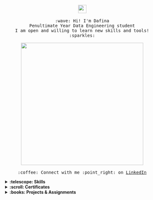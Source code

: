 <p align="center">
  <img src="https://user-images.githubusercontent.com/5679180/79618120-0daffb80-80be-11ea-819e-d2b0fa904d07.gif" width="27px">
  <br><br>
  <samp>
    :wave: Hi! I'm Dafina
    <br>Penultimate Year Data Engineering student
    <br>I am open and willing to learn new skills and tools! :sparkles:<br><br>
    <img src="https://i.pinimg.com/originals/6a/62/20/6a6220cf08d104335ab53dd59c7dce62.gif" width="400px" align="center">
    <br><br>:coffee: Connect with me :point_right: on <a href="https://www.linkedin.com/in/radin-dafina/">LinkedIn</a>
  </samp>
</p>

<details>
  <summary><b>:telescope: Skills</b></summary>
  meow
</details>

<details>
  <summary><b>:scroll: Certificates</b></summary>
   meow
</details>

<details>
  <summary><b>:books: Projects & Assignments</b></summary>
   meow
</details>
